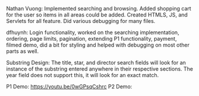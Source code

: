Nathan Vuong: Implemented searching and browsing. Added shopping cart for the user so items in all areas could be added. Created HTMLS, JS, and Servlets for all feature. Did various debugging for many files.

dfhuynh: Login functionality, worked on the searching implementation, ordering, page limits, pagination, extending P1 functionality, payment, filmed demo, did a bit for styling and helped with debugging on most other parts as well.

Substring Design: The title, star, and director search fields will look for an instance of the substring entered anywhere in their respective sections. The year field does not support this, it will look for an exact match.

P1 Demo: https://youtu.be/0wGPsqCshrc
P2 Demo: 
